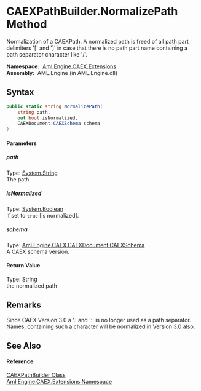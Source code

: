 CAEXPathBuilder.NormalizePath Method
====================================
Normalization of a CAEXPath. A normalized path is freed of all path part delimiters '[' and ']' in case that there is no path part name containing a path separator character like '/'.

  **Namespace:**  [Aml.Engine.CAEX.Extensions][1]  
  **Assembly:**  AML.Engine (in AML.Engine.dll)

Syntax
------

```csharp
public static string NormalizePath(
	string path,
	out bool isNormalized,
	CAEXDocument.CAEXSchema schema
)
```

#### Parameters

##### *path*
Type: [System.String][2]  
The path.

##### *isNormalized*
Type: [System.Boolean][3]  
if set to `true` [is normalized].

##### *schema*
Type: [Aml.Engine.CAEX.CAEXDocument.CAEXSchema][4]  
A CAEX schema version.

#### Return Value
Type: [String][2]  
 the normalized path 

Remarks
-------
 Since CAEX Version 3.0 a '.' and ':' is no longer used as a path separator. Names, containing such a character will be normalized in Version 3.0 also. 

See Also
--------

#### Reference
[CAEXPathBuilder Class][5]  
[Aml.Engine.CAEX.Extensions Namespace][1]  

[1]: ../README.md
[2]: https://docs.microsoft.com/dotnet/api/system.string
[3]: https://docs.microsoft.com/dotnet/api/system.boolean
[4]: ../../Aml.Engine.CAEX/CAEXDocument_CAEXSchema/README.md
[5]: README.md
[6]: https://www.automationml.org
[7]: ../../icons/logoShade.png